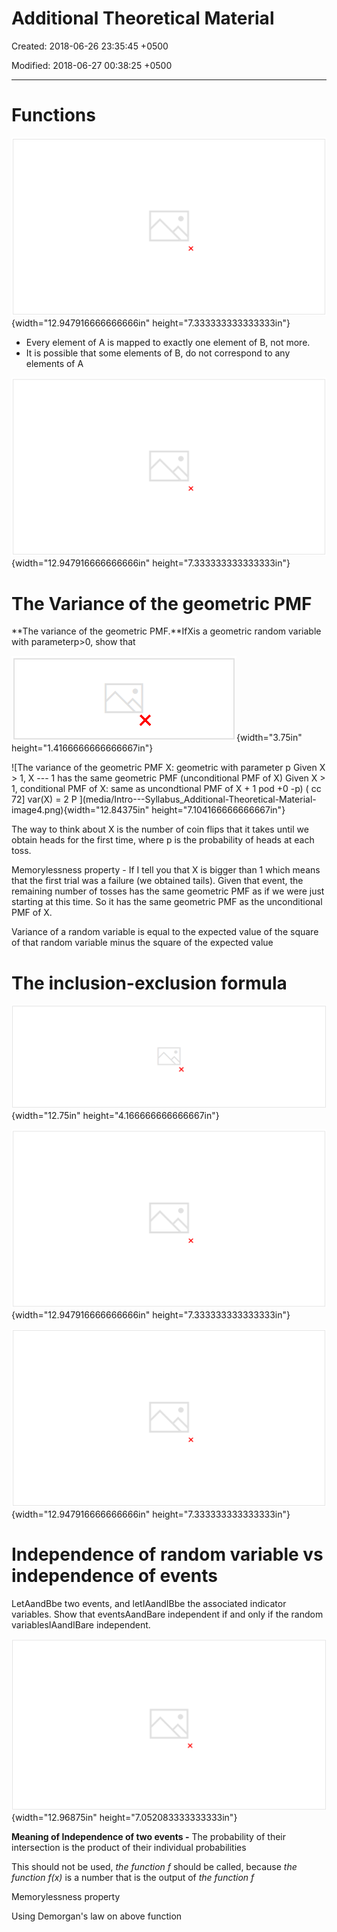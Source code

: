 # Additional Theoretical Material

Created: 2018-06-26 23:35:45 +0500

Modified: 2018-06-27 00:38:25 +0500

---

# Functions

![Functions (3 set 0} pou'2> app 04 e pov ](media/Intro---Syllabus_Additional-Theoretical-Material-image1.png){width="12.947916666666666in" height="7.333333333333333in"}
-   Every element of A is mapped to exactly one element of B, not more.
-   It is possible that some elements of B, do not correspond to any elements of A



![Notation and terminology the function f : defined by f (x) the function f : defined by f (z) the function f 2 2 Info the fu the fu the fu ](media/Intro---Syllabus_Additional-Theoretical-Material-image2.png){width="12.947916666666666in" height="7.333333333333333in"}





# The Variance of the geometric PMF

**The variance of the geometric PMF.**IfXis a geometric random variable with parameterp>0, show that

![var (X) ](media/Intro---Syllabus_Additional-Theoretical-Material-image3.png){width="3.75in" height="1.4166666666666667in"}



![The variance of the geometric PMF X: geometric with parameter p Given X > 1, X --- 1 has the same geometric PMF (unconditional PMF of X) Given X > 1, conditional PMF of X: same as uncondtional PMF of X + 1 pod +0 -p) ( cc 72] var(X) = 2 P ](media/Intro---Syllabus_Additional-Theoretical-Material-image4.png){width="12.84375in" height="7.104166666666667in"}

The way to think about X is the number of coin flips that it takes until we obtain heads for the first time, where p is the probability of heads at each toss.

Memorylessness property - If I tell you that X is bigger than 1 which means that the first trial was a failure (we obtained tails). Given that event, the remaining number of tosses has the same geometric PMF as if we were just starting at this time. So it has the same geometric PMF as the unconditional PMF of X.



Variance of a random variable is equal to the expected value of the square of that random variable minus the square of the expected value



# The inclusion-exclusion formula



![The inclusion-exclusion formula. Let A A i , An be events. Show that n il Here a sum such as stands for a triple sum, over all triples (il , i2 , i3) that satisfy ](media/Intro---Syllabus_Additional-Theoretical-Material-image5.png){width="12.75in" height="4.166666666666667in"}



![The inclusion-exclusion formula P(AI IJ A2) P(AI) + P(A2) - P(AI n A2) • PC Al u A3) = P(A2) +P(A3) (p(A1 n A2) + ](media/Intro---Syllabus_Additional-Theoretical-Material-image6.png){width="12.947916666666666in" height="7.333333333333333in"}

![The inclusion-exclusion formula • P(AI u A3) P(AI) +P(A2) + P(A3) (p(A1 n A2) +P(A • ľcą 02 00 ](media/Intro---Syllabus_Additional-Theoretical-Material-image7.png){width="12.947916666666666in" height="7.333333333333333in"}

# 

# Independence of random variable vs independence of events

LetAandBbe two events, and letIAandIBbe the associated indicator variables. Show that eventsAandBare independent if and only if the random variablesIAandIBare independent.

![Independence of events versus random variables • Events A and B • Indicator variables X = IA and Y = 1B 0 e can 5 X and Y are independent if and only if A and B are independent (and similarly for n events and indicator variables) = PX(I) py(l) = px(l) PY(O) = px(O) py(l) = px(o) PY(O) It ](media/Intro---Syllabus_Additional-Theoretical-Material-image8.png){width="12.96875in" height="7.052083333333333in"}



**Meaning of Independence of two events -** The probability of their intersection is the product of their individual probabilities

This should not be used, *the function f* should be called, because *the function f(x)* is a number that is the output of *the function f*



Memorylessness property



Using Demorgan's law on above function









